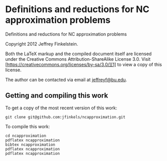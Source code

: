 Definitions and reductions for NC approximation problems
========================================================

Definitions and reductions for NC approximation problems

Copyright 2012 Jeffrey Finkelstein.

Both the LaTeX markup and the compiled document itself are licensed under the
Creative Commons Attribution-ShareAlike License 3.0. Visit
[https://creativecommons.org/licenses/by-sa/3.0/][1] to view a copy of this
license.

The author can be contacted via email at <jeffreyf@bu.edu>.

[1]: https://creativecommons.org/licenses/by-sa/3.0/

## Getting and compiling this work ##

To get a copy of the most recent version of this work:

    git clone git@github.com:jfinkels/ncapproximation.git

To compile this work:

    cd ncapproximation
    pdflatex ncapproximation
    bibtex ncapproximation
    pdflatex ncapproximation
    pdflatex ncapproximation
